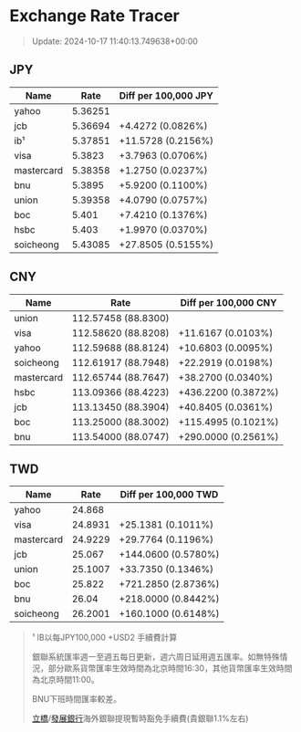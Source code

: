 # Exchange Rate Tracer

> Update: 2024-10-17 11:40:13.749638+00:00

## JPY

| Name       |    Rate | Diff per 100,000 JPY   |
|------------|---------|------------------------|
| yahoo      | 5.36251 |                        |
| jcb        | 5.36694 | +4.4272 (0.0826%)      |
| ib¹        | 5.37851 | +11.5728 (0.2156%)     |
| visa       | 5.3823  | +3.7963 (0.0706%)      |
| mastercard | 5.38358 | +1.2750 (0.0237%)      |
| bnu        | 5.3895  | +5.9200 (0.1100%)      |
| union      | 5.39358 | +4.0790 (0.0757%)      |
| boc        | 5.401   | +7.4210 (0.1376%)      |
| hsbc       | 5.403   | +1.9970 (0.0370%)      |
| soicheong  | 5.43085 | +27.8505 (0.5155%)     |

## CNY

| Name       | Rate                | Diff per 100,000 CNY   |
|------------|---------------------|------------------------|
| union      | 112.57458	(88.8300) |                        |
| visa       | 112.58620	(88.8208) | +11.6167 (0.0103%)     |
| yahoo      | 112.59688	(88.8124) | +10.6803 (0.0095%)     |
| soicheong  | 112.61917	(88.7948) | +22.2919 (0.0198%)     |
| mastercard | 112.65744	(88.7647) | +38.2700 (0.0340%)     |
| hsbc       | 113.09366	(88.4223) | +436.2200 (0.3872%)    |
| jcb        | 113.13450	(88.3904) | +40.8405 (0.0361%)     |
| boc        | 113.25000	(88.3002) | +115.4995 (0.1021%)    |
| bnu        | 113.54000	(88.0747) | +290.0000 (0.2561%)    |

## TWD

| Name       |    Rate | Diff per 100,000 TWD   |
|------------|---------|------------------------|
| yahoo      | 24.868  |                        |
| visa       | 24.8931 | +25.1381 (0.1011%)     |
| mastercard | 24.9229 | +29.7764 (0.1196%)     |
| jcb        | 25.067  | +144.0600 (0.5780%)    |
| union      | 25.1007 | +33.7350 (0.1346%)     |
| boc        | 25.822  | +721.2850 (2.8736%)    |
| bnu        | 26.04   | +218.0000 (0.8442%)    |
| soicheong  | 26.2001 | +160.1000 (0.6148%)    |


> ¹ IB以每JPY100,000 +USD2 手續費計算
>
> 銀聯系統匯率週一至週五每日更新，週六周日延用週五匯率。如無特殊情況，部分歐系貨幣匯率生效時間為北京時間16:30，其他貨幣匯率生效時間為北京時間11:00。
>
> BNU下班時間匯率較差。
>
> [立橋](https://www.wlbank.com.mo/uploads/ueditor/file/20181211/1544536513900230.pdf)/[發展銀行](https://www.mdb.com.mo/Service_Charges_20230728.pdf)海外銀聯提現暫時豁免手續費(貴銀聯1.1%左右)

